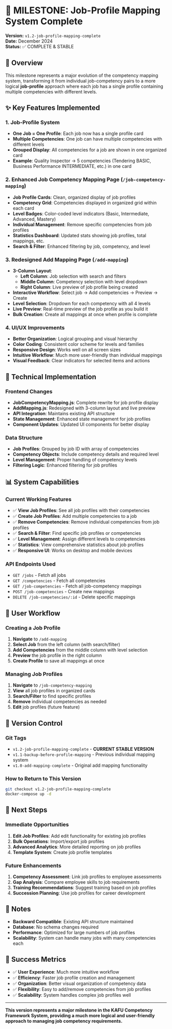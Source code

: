 # 🎯 MILESTONE: Job-Profile Mapping System Complete

**Version:** `v1.2-job-profile-mapping-complete`  
**Date:** December 2024  
**Status:** ✅ COMPLETE & STABLE

## 🚀 Overview

This milestone represents a major evolution of the competency mapping system, transforming it from individual job-competency pairs to a more logical **job-profile** approach where each job has a single profile containing multiple competencies with different levels.

## ✨ Key Features Implemented

### 1. **Job-Profile System**
- **One Job = One Profile**: Each job now has a single profile card
- **Multiple Competencies**: One job can have multiple competencies with different levels
- **Grouped Display**: All competencies for a job are shown in one organized card
- **Example**: Quality Inspector → 5 competencies (Tendering BASIC, Business Performance INTERMEDIATE, etc.) in one card

### 2. **Enhanced Job Competency Mapping Page** (`/job-competency-mapping`)
- **Job Profile Cards**: Clean, organized display of job profiles
- **Competency Grid**: Competencies displayed in organized grid within each card
- **Level Badges**: Color-coded level indicators (Basic, Intermediate, Advanced, Mastery)
- **Individual Management**: Remove specific competencies from job profiles
- **Statistics Dashboard**: Updated stats showing job profiles, total mappings, etc.
- **Search & Filter**: Enhanced filtering by job, competency, and level

### 3. **Redesigned Add Mapping Page** (`/add-mapping`)
- **3-Column Layout**:
  - **Left Column**: Job selection with search and filters
  - **Middle Column**: Competency selection with level dropdown
  - **Right Column**: Live preview of job profile being created
- **Interactive Workflow**: Select job → Add competencies → Preview → Create
- **Level Selection**: Dropdown for each competency with all 4 levels
- **Live Preview**: Real-time preview of the job profile as you build it
- **Bulk Creation**: Create all mappings at once when profile is complete

### 4. **UI/UX Improvements**
- **Better Organization**: Logical grouping and visual hierarchy
- **Color Coding**: Consistent color scheme for levels and families
- **Responsive Design**: Works well on all screen sizes
- **Intuitive Workflow**: Much more user-friendly than individual mappings
- **Visual Feedback**: Clear indicators for selected items and actions

## 🔧 Technical Implementation

### Frontend Changes
- **JobCompetencyMapping.js**: Complete rewrite for job profile display
- **AddMapping.js**: Redesigned with 3-column layout and live preview
- **API Integration**: Maintains existing API structure
- **State Management**: Enhanced state management for job profiles
- **Component Updates**: Updated UI components for better display

### Data Structure
- **Job Profiles**: Grouped by job ID with array of competencies
- **Competency Objects**: Include competency details and required level
- **Level Management**: Proper handling of competency levels
- **Filtering Logic**: Enhanced filtering for job profiles

## 📊 System Capabilities

### Current Working Features
- ✅ **View Job Profiles**: See all job profiles with their competencies
- ✅ **Create Job Profiles**: Add multiple competencies to a job
- ✅ **Remove Competencies**: Remove individual competencies from job profiles
- ✅ **Search & Filter**: Find specific job profiles or competencies
- ✅ **Level Management**: Assign different levels to competencies
- ✅ **Statistics**: View comprehensive statistics about job profiles
- ✅ **Responsive UI**: Works on desktop and mobile devices

### API Endpoints Used
- `GET /jobs` - Fetch all jobs
- `GET /competencies` - Fetch all competencies
- `GET /job-competencies` - Fetch all job-competency mappings
- `POST /job-competencies` - Create new mappings
- `DELETE /job-competencies/:id` - Delete specific mappings

## 🎯 User Workflow

### Creating a Job Profile
1. **Navigate** to `/add-mapping`
2. **Select Job** from the left column (with search/filter)
3. **Add Competencies** from the middle column with level selection
4. **Preview** the job profile in the right column
5. **Create Profile** to save all mappings at once

### Managing Job Profiles
1. **Navigate** to `/job-competency-mapping`
2. **View** all job profiles in organized cards
3. **Search/Filter** to find specific profiles
4. **Remove** individual competencies as needed
5. **Edit** job profiles (future feature)

## 🔄 Version Control

### Git Tags
- `v1.2-job-profile-mapping-complete` - **CURRENT STABLE VERSION**
- `v1.1-backup-before-profile-mapping` - Previous individual mapping system
- `v1.0-add-mapping-complete` - Original add mapping functionality

### How to Return to This Version
```bash
git checkout v1.2-job-profile-mapping-complete
docker-compose up -d
```

## 🚀 Next Steps

### Immediate Opportunities
1. **Edit Job Profiles**: Add edit functionality for existing job profiles
2. **Bulk Operations**: Import/export job profiles
3. **Advanced Analytics**: More detailed reporting on job profiles
4. **Template System**: Create job profile templates

### Future Enhancements
1. **Competency Assessment**: Link job profiles to employee assessments
2. **Gap Analysis**: Compare employee skills to job requirements
3. **Training Recommendations**: Suggest training based on job profiles
4. **Succession Planning**: Use job profiles for career development

## 📝 Notes

- **Backward Compatible**: Existing API structure maintained
- **Database**: No schema changes required
- **Performance**: Optimized for large numbers of job profiles
- **Scalability**: System can handle many jobs with many competencies each

## 🎉 Success Metrics

- ✅ **User Experience**: Much more intuitive workflow
- ✅ **Efficiency**: Faster job profile creation and management
- ✅ **Organization**: Better visual organization of competency data
- ✅ **Flexibility**: Easy to add/remove competencies from job profiles
- ✅ **Scalability**: System handles complex job profiles well

---

**This version represents a major milestone in the KAFU Competency Framework System, providing a much more logical and user-friendly approach to managing job competency requirements.**
